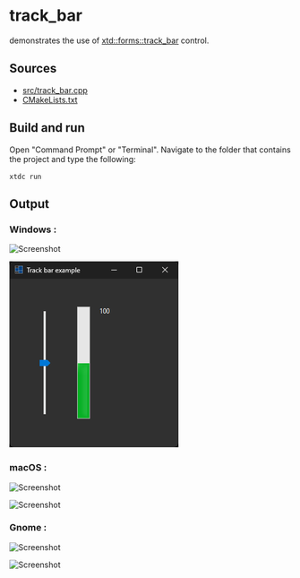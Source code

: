 # track_bar

demonstrates the use of [xtd::forms::track_bar](https://gammasoft71.github.io/xtd/reference_guides/latest/classxtd_1_1forms_1_1track__bar.html) control.

## Sources

* [src/track_bar.cpp](src/track_bar.cpp)
* [CMakeLists.txt](CMakeLists.txt)

## Build and run

Open "Command Prompt" or "Terminal". Navigate to the folder that contains the project and type the following:

```shell
xtdc run
```

## Output

### Windows :

![Screenshot](../../../../docs/pictures/examples/track_bar_w.png)

![Screenshot](../../../../docs/pictures/examples/track_bar_wd.png)

### macOS :

![Screenshot](../../../../docs/pictures/examples/track_bar_m.png)

![Screenshot](../../../../docs/pictures/examples/track_bar_md.png)

### Gnome :

![Screenshot](../../../../docs/pictures/examples/track_bar_g.png)

![Screenshot](../../../../docs/pictures/examples/track_bar_gd.png)

